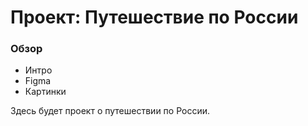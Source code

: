 # Проект: Путешествие по России

### Обзор
* Интро
* Figma
* Картинки

Здесь будет проект о путешествии по России.
